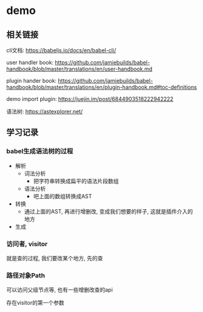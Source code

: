 # demo

## 相关链接

cli文档: https://babeljs.io/docs/en/babel-cli/


user handler book: https://github.com/jamiebuilds/babel-handbook/blob/master/translations/en/user-handbook.md

plugin hander book: https://github.com/jamiebuilds/babel-handbook/blob/master/translations/en/plugin-handbook.md#toc-definitions

demo import plugin: https://juejin.im/post/6844903518222942222

语法树: https://astexplorer.net/

## 学习记录

### babel生成语法树的过程

- 解析
  - 词法分析
    - 把字符串转换成扁平的语法片段数组
  - 语法分析
    - 吧上面的数组转换成AST
- 转换
  - 通过上面的AST, 再进行增删改, 变成我们想要的样子, 这就是插件介入的地方
- 生成

### 访问者, visitor

就是查的过程, 我们要改某个地方, 先的查

### 路径对象Path

可以访问父级节点等, 也有一些增删改查的api

存在visitor的第一个参数